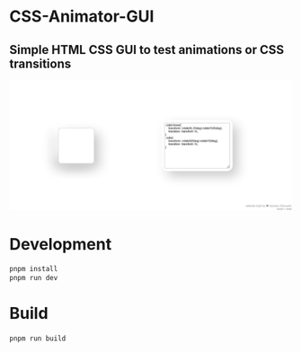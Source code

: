 # CSS-Animator-GUI
## Simple HTML CSS GUI to test animations or CSS transitions

![Screenshot.png](Screenshot.png)

# Development

```
pnpm install
pnpm run dev
```

# Build

```
pnpm run build
```
